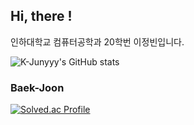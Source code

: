 ## Hi, there !

인하대학교 컴퓨터공학과 20학번 이정빈입니다. 

![K-Junyyy's GitHub stats](https://github-readme-stats.vercel.app/api?username=Leejeongbin01&show_icons=true&theme=tokyonight)

### Baek-Joon
[![Solved.ac Profile](http://mazassumnida.wtf/api/generate_badge?boj=ljb011013)](https://solved.ac/ljb011013)
